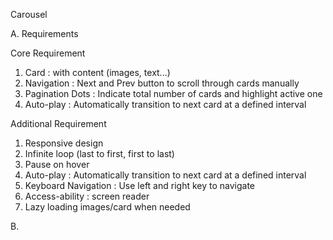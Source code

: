 Carousel

A. Requirements

Core Requirement
  1. Card : with content (images, text...)
  2. Navigation : Next and Prev button to scroll through cards manually 
  3. Pagination Dots : Indicate total number of cards and highlight active one 
  4. Auto-play : Automatically transition to next card at a defined interval

Additional Requirement
  1. Responsive design
  2. Infinite loop (last to first, first to last)
  3. Pause on hover
  4. Auto-play : Automatically transition to next card at a defined interval
  5. Keyboard Navigation : Use left and right key to navigate
  6. Access-ability : screen reader
  7. Lazy loading images/card when needed 


   
B. 